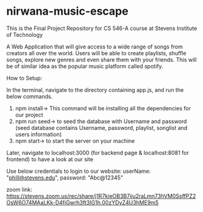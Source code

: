 # nirwana-music-escape
This is the Final Project Repository for CS 546-A course at Stevens Institute of Technology

A Web Application that will give access to a wide range of songs from creators all over the world. Users will be able to create playlists, shuffle songs, explore new genres and even share them with your friends.
This will be of similar idea as the popular music platform called spotify.

How to Setup:

In the terminal, navigate to the directory containing app.js, and run the below commands.
1. npm install-> This command will be installing all the dependencies for our project
2. npm run seed-> to seed the database with Username and password
   (seed database contains Username, password, playlist, songlist and users information)
3. npm start-> to start the server on your machine

Later, navigate to localhost:3000 (for backend page & localhost:8081 for frontend) to have a look at our site

Use below credentials to login to our website:
 userName: "phill@stevens.edu",
 password: "Abc@12345"
 
 zoom link: https://stevens.zoom.us/rec/share/j1R7kieOB3B7iju2raLmn73hVM0SsffPZ2OsW6O74MAaLKk-D4fiGwrh3ft3IG1h.00zYDyZ4U3hME9m5
